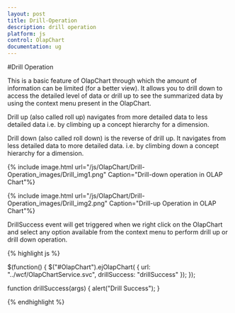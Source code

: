```yaml
---
layout: post
title: Drill-Operation
description: drill operation
platform: js
control: OlapChart
documentation: ug
---
```


#Drill Operation

This is a basic feature of OlapChart through which the amount of information can be limited (for a better view). It allows you to drill down to access the detailed level of data or drill up to see the summarized data by using the context menu present in the OlapChart.
 
Drill up (also called roll up) navigates from more detailed data to less detailed data i.e. by climbing up a concept hierarchy for a dimension.
 
Drill down (also called roll down) is the reverse of drill up. It navigates from less detailed data to more detailed data. i.e. by climbing down a concept hierarchy for a dimension.

{% include image.html url="/js/OlapChart/Drill-Operation_images/Drill_img1.png" Caption="Drill-down operation in OLAP Chart"%}

{% include image.html url="/js/OlapChart/Drill-Operation_images/Drill_img2.png" Caption="Drill-up Operation in OLAP Chart"%}

DrillSuccess event will get triggered when we right click on the OlapChart and select any option available from the context menu to perform drill up or drill down operation.

{% highlight js %}

$(function()
{
    $("#OlapChart").ejOlapChart(
    {
        url: "../wcf/OlapChartService.svc",
        drillSuccess: "drillSuccess"
    });
});

function drillSuccess(args)
{
    alert("Drill Success");
}

{% endhighlight %}



